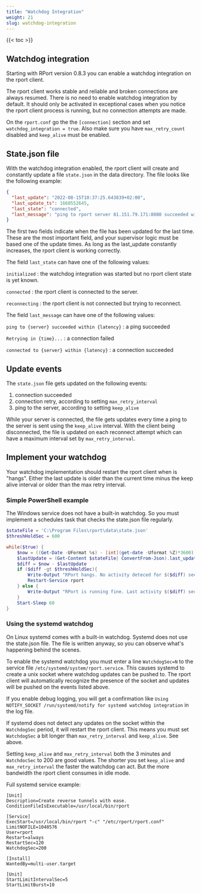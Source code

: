 ```yaml
---
title: "Watchdog Integration"
weight: 21
slug: watchdog-integration
---
```

{{< toc >}}

## Watchdog integration

Starting with RPort version 0.8.3 you can enable a watchdog integration on the rport client.

The rport client works stable and reliable and broken connections are always resumed.
There is no need to enable watchdog integration by default.
It should only be activated in exceptional cases when you notice the rport client process is running, but no connection
attempts are made.

On the `rport.conf` go the the `[connection]` section and set `watchdog_integration = true`.
Also make sure you have `max_retry_count` disabled and `keep_alive` must be enabled.

## State.json file

With the watchdog integration enabled, the rport client will create and constantly update a file `state.json` in the
data directory. The file looks like the following example:

```json
{
  "last_update": "2022-08-15T10:37:25.643839+02:00",
  "last_update_ts": 1660552645,
  "last_state": "connected",
  "last_message": "ping to rport server 81.151.79.171:8080 succeeded within 14.682823ms"
}
```

The first two fields indicate when the file has been updated for the last time. These are the most important field,
and your supervisor logic must be based one of the update times. As long as the last_update constantly increases,
the rport client is working correctly.

The field `last_state` can have one of the following values:

`initialized`
: the watchdog integration was started but no rport client state is yet known.

`connected`
: the rport client is connected to the server.

`reconnecting`
: the rport client is not connected but trying to reconnect.

The field `last_message` can have one of the following values:

`ping to {server} succeeded within {latency}`
: a ping succeeded

`Retrying in {time}...`
: a connection failed

`connected to {server} within {latency}`
: a connection succeeded

## Update events

The `state.json` file gets updated on the following events:

1. connection succeeded
2. connection retry, according to setting `max_retry_interval`
3. ping to the server, according to setting `keep_alive`

While your server is connected, the file gets updates every time a ping to the server is sent using the `keep_alive`
interval. With the client being disconnected, the file is updated on each reconnect attempt which can have a maximum
interval set by `max_retry_interval`.

## Implement your watchdog

Your watchdog implementation should restart the rport client when is "hangs". Either the last update is older than
the current time minus the keep alive interval or older than the max retry interval.

### Simple PowerShell example

The Windows service does not have a built-in watchdog. So you must implement a schedules task that checks the state.json
file regularly.

```powershell
$stateFile = 'C:\Program Files\rport\data\state.json'
$threshHoldSec = 600

while($true) {
    $now = ((Get-Date -UFormat %s) - [int](get-date -Uformat %Z)*3600)
    $lastUpdate = (Get-Content $stateFile| ConvertFrom-Json).last_update_ts
    $diff = $now - $lastUpdate
    if ($diff -gt $threshHoldSec){
        Write-Output "RPort hangs. No activity deteced for $($diff) seconds."
        Restart-Service rport
    } else {
        Write-Output "RPort is running fine. Last activity $($diff) seconds ago."
    }
    Start-Sleep 60
}
```

### Using the systemd watchdog

On Linux systemd comes with a built-in watchdog. Systemd does not use the state.json file. The file is written anyway,
so you can observe what's happening behind the scenes.

To enable the systemd watchdog you must enter a line `WatchdogSec=N` to the service file
`/etc/systemd/system/rport.service`. This causes systemd to create a unix socket where watchdog updates can be pushed to.
The rport client will automatically recognize the presence of the socket and updates will be pushed on the events listed
above.

If you enable debug logging, you will get a confirmation like `Using NOTIFY_SOCKET /run/systemd/notify for systemd
watchdog integration` in the log file.

If systemd does not detect any updates on the socket within the `WatchdogSec` period, it will restart the rport client.
This means you must set `WatchdogSec` a bit longer than `max_retry_interval` and `keep_alive`. See above.

Setting `keep_alive` and `max_retry_interval` both the 3 minutes and `WatchdocSec` to 200 are good values.
The shorter you set `keep_alive` and `max_retry_interval` the faster the watchdog can act. But the more bandwidth the
rport client consumes in idle mode.

Full systemd service example:

```text
[Unit]
Description=Create reverse tunnels with ease.
ConditionFileIsExecutable=/usr/local/bin/rport

[Service]
ExecStart=/usr/local/bin/rport "-c" "/etc/rport/rport.conf"
LimitNOFILE=1048576
User=rport
Restart=always
RestartSec=120
WatchdogSec=200

[Install]
WantedBy=multi-user.target

[Unit]
StartLimitIntervalSec=5
StartLimitBurst=10
```
